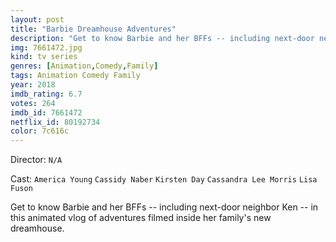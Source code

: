 ```yaml
---
layout: post
title: "Barbie Dreamhouse Adventures"
description: "Get to know Barbie and her BFFs -- including next-door neighbor Ken -- in this animated vlog of adventures filmed inside her family's new dreamhouse..."
img: 7661472.jpg
kind: tv series
genres: [Animation,Comedy,Family]
tags: Animation Comedy Family 
year: 2018
imdb_rating: 6.7
votes: 264
imdb_id: 7661472
netflix_id: 80192734
color: 7c616c
---
```

Director: `N/A`  

Cast: `America Young` `Cassidy Naber` `Kirsten Day` `Cassandra Lee Morris` `Lisa Fuson` 

Get to know Barbie and her BFFs -- including next-door neighbor Ken -- in this animated vlog of adventures filmed inside her family's new dreamhouse.